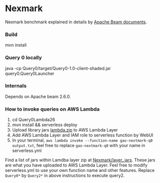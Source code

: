 # Nexmark

Nexmark benchmark explained in details by [Apache Beam documents](https://beam.apache.org/documentation/sdks/java/testing/nexmark/).

### Build

mvn install

### Query 0 locally

java -cp Query0/target/Query0-1.0-client-shaded.jar query0.Query0Launcher

### Internals

Depends on Apache beam 2.6.0.

### How to invoke queries on AWS Lambda

1. cd Query0Lambda26
2. mvn install && serverless deploy
3. Upload library jars [lambda.zip](https://github.com/alapha23/Nexmark/tree/master/Query0Lambda26/package) to AWS Lambda Layer
4. Add AWS Lambda Layer and IAM role to serverless function by WebUI
5. In your terminal, `aws lambda invoke --function-name gao-nextmark-q0 output.txt`, feel free to replace `gao-nextmark-q0` with your name in serverless.yml

Find a list of jars within Lamdba layer zip at [Nexmark/layer_jars](https://github.com/alapha23/Nexmark/blob/master/layer_jars.txt). These jars are what you have uploaded to AWS Lambda Layer.
Feel free to modify serverless.yml to use your own function name and other features. 
Replace `Query0*` by `Query2*` in above instructions to execute query2.

